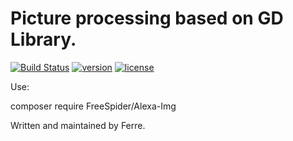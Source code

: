 # Picture processing based on GD Library. #
[![Build Status](https://travis-ci.org/FreeSpider/Alexa-Img.svg?branch=master)](https://travis-ci.org/FreeSpider/Alexa-Img)
[![version](https://img.shields.io/github/release/FreeSpider/Alexa-Img.svg)](https://travis-ci.org/FreeSpider/Alexa-Img)
[![license](https://img.shields.io/badge/license-MIT-3e8374.svg)](https://travis-ci.org/FreeSpider/Alexa-Img)

Use:

composer require FreeSpider/Alexa-Img


Written and maintained by Ferre.
